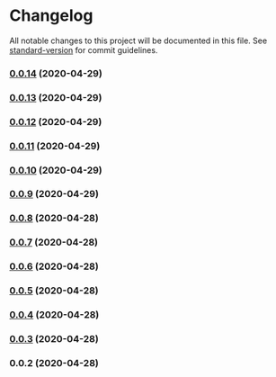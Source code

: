 # Changelog

All notable changes to this project will be documented in this file. See [standard-version](https://github.com/conventional-changelog/standard-version) for commit guidelines.

### [0.0.14](https://github.com/mnao305/webextension-typescript-template/compare/v0.0.13...v0.0.14) (2020-04-29)

### [0.0.13](https://github.com/mnao305/webextension-typescript-template/compare/v0.0.12...v0.0.13) (2020-04-29)

### [0.0.12](https://github.com/mnao305/webextension-typescript-template/compare/v0.0.11...v0.0.12) (2020-04-29)

### [0.0.11](https://github.com/mnao305/webextension-typescript-template/compare/v0.0.10...v0.0.11) (2020-04-29)

### [0.0.10](https://github.com/mnao305/webextension-typescript-template/compare/v0.0.9...v0.0.10) (2020-04-29)

### [0.0.9](https://github.com/mnao305/webextension-typescript-template/compare/v0.0.8...v0.0.9) (2020-04-29)

### [0.0.8](https://github.com/mnao305/webextension-typescript-template/compare/v0.0.7...v0.0.8) (2020-04-28)

### [0.0.7](https://github.com/mnao305/webextension-typescript-template/compare/v0.0.6...v0.0.7) (2020-04-28)

### [0.0.6](https://github.com/mnao305/webextension-typescript-template/compare/v0.0.5...v0.0.6) (2020-04-28)

### [0.0.5](https://github.com/mnao305/webextension-typescript-template/compare/v0.0.4...v0.0.5) (2020-04-28)

### [0.0.4](https://github.com/mnao305/webextension-typescript-template/compare/v0.0.3...v0.0.4) (2020-04-28)

### [0.0.3](https://github.com/mnao305/webextension-typescript-template/compare/v0.0.2...v0.0.3) (2020-04-28)

### 0.0.2 (2020-04-28)
